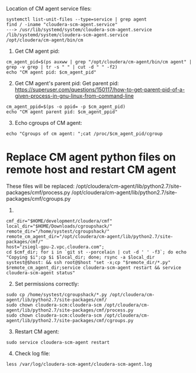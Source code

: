 Location of CM agent service files: 
```
systemctl list-unit-files --type=service | grep agent
find / -iname "cloudera-scm-agent.service" 
---> /usr/lib/systemd/system/cloudera-scm-agent.service
/lib/systemd/system/cloudera-scm-agent.service
/opt/cloudera/cm-agent/bin/cm
```


1. Get CM agent pid:
```
cm_agent_pid=$(ps auxww | grep "/opt/cloudera/cm-agent/bin/cm agent" | grep -v grep | tr -s " " | cut -d " " -f2)
echo "CM agent pid: $cm_agent_pid"
```

2. Get CM agent's parent pid: 
Get parent pid: https://superuser.com/questions/150117/how-to-get-parent-pid-of-a-given-process-in-gnu-linux-from-command-line

```
cm_agent_ppid=$(ps -o ppid= -p $cm_agent_pid)
echo "CM agent parent pid: $cm_agent_ppid"
```

3. Echo cgroups of CM agent:

```
echo "Cgroups of cm agent: ";cat /proc/$cm_agent_pid/cgroup
```


Replace CM agent python files on remote host and restart CM agent
=================================================================
These files will be replaced: 
/opt/cloudera/cm-agent/lib/python2.7/site-packages/cmf/process.py
/opt/cloudera/cm-agent/lib/python2.7/site-packages/cmf/cgroups.py

1. 
```
cmf_dir="$HOME/development/cloudera/cmf"
local_dir="$HOME/Downloads/cgroupshack/"
remote_dir="/home/systest/cgroupshack/"
remote_cm_agent_dir="/opt/cloudera/cm-agent/lib/python2.7/site-packages/cmf/"
host="zsiegl-gpu-2.vpc.cloudera.com"; 
cd $cmf_dir; for i in `git st --porcelain | cut -d ' ' -f3`; do echo "Copying $i";cp $i $local_dir; done; rsync -a $local_dir systest@$host: && ssh root@$host "set -x;cp "$remote_dir/*.py" $remote_cm_agent_dir;service cloudera-scm-agent restart && service cloudera-scm-agent status"
```

2. Set permissions correctly:

```
sudo cp /home/systest/cgroupshack/*.py /opt/cloudera/cm-agent/lib/python2.7/site-packages/cmf/
sudo chown cloudera-scm:cloudera-scm /opt/cloudera/cm-agent/lib/python2.7/site-packages/cmf/process.py
sudo chown cloudera-scm:cloudera-scm /opt/cloudera/cm-agent/lib/python2.7/site-packages/cmf/cgroups.py
```

3. Restart CM agent:

```sudo service cloudera-scm-agent restart```

4. Check log file: 

```less /var/log/cloudera-scm-agent/cloudera-scm-agent.log```